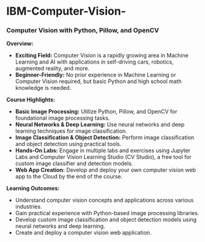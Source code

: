 # IBM-Computer-Vision-
### Computer Vision with Python, Pillow, and OpenCV

**Overview:**
- **Exciting Field:** Computer Vision is a rapidly growing area in Machine Learning and AI with applications in self-driving cars, robotics, augmented reality, and more.
- **Beginner-Friendly:** No prior experience in Machine Learning or Computer Vision required, but basic Python and high school math knowledge is needed.

**Course Highlights:**
- **Basic Image Processing:** Utilize Python, Pillow, and OpenCV for foundational image processing tasks.
- **Neural Networks & Deep Learning:** Use neural networks and deep learning techniques for image classification.
- **Image Classification & Object Detection:** Perform image classification and object detection using practical tools.
- **Hands-On Labs:** Engage in multiple labs and exercises using Jupyter Labs and Computer Vision Learning Studio (CV Studio), a free tool for custom image classifier and detection models.
- **Web App Creation:** Develop and deploy your own computer vision web app to the Cloud by the end of the course.

**Learning Outcomes:**
- Understand computer vision concepts and applications across various industries.
- Gain practical experience with Python-based image processing libraries.
- Develop custom image classification and object detection models using neural networks and deep learning.
- Create and deploy a computer vision web application.
